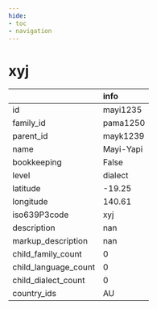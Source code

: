 ```yaml
---
hide:
- toc
- navigation
---
```

# xyj
|                      | info      |
|:---------------------|:----------|
| id                   | mayi1235  |
| family_id            | pama1250  |
| parent_id            | mayk1239  |
| name                 | Mayi-Yapi |
| bookkeeping          | False     |
| level                | dialect   |
| latitude             | -19.25    |
| longitude            | 140.61    |
| iso639P3code         | xyj       |
| description          | nan       |
| markup_description   | nan       |
| child_family_count   | 0         |
| child_language_count | 0         |
| child_dialect_count  | 0         |
| country_ids          | AU        |